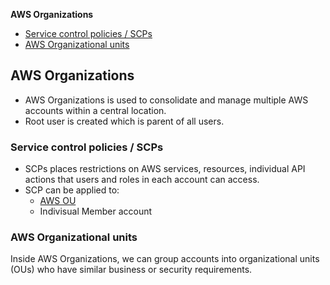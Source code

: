 **AWS Organizations**
- [Service control policies / SCPs](#scp)
- [AWS Organizational units](#ou)


## AWS Organizations
- AWS Organizations is used to consolidate and manage multiple AWS accounts within a central location.
- Root user is created which is parent of all users.

<a name=scp></a>
### Service control policies / SCPs
- SCPs places restrictions on AWS services, resources, individual API actions that users and roles in each account can access.
- SCP can be applied to:
  - [AWS OU](#ou)
  - Indivisual Member account

<a name=ou></a>
### AWS Organizational units
Inside AWS Organizations, we can group accounts into organizational units (OUs) who have similar business or security requirements.
